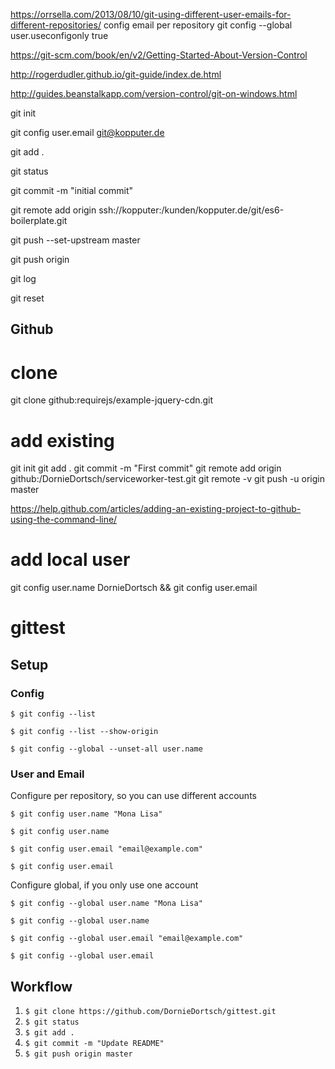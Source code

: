 https://orrsella.com/2013/08/10/git-using-different-user-emails-for-different-repositories/ config email per repository git config --global user.useconfigonly true

https://git-scm.com/book/en/v2/Getting-Started-About-Version-Control

http://rogerdudler.github.io/git-guide/index.de.html

http://guides.beanstalkapp.com/version-control/git-on-windows.html

git init

git config user.email git@kopputer.de

git add .

git status

git commit -m "initial commit"

git remote add origin ssh://kopputer:/kunden/kopputer.de/git/es6-boilerplate.git

git push --set-upstream master

git push origin

git log

git reset


Github
------------------

# clone
git clone github:requirejs/example-jquery-cdn.git

# add existing
git init
git add .
git commit -m "First commit"
git remote add origin github:/DornieDortsch/serviceworker-test.git
git remote -v
git push -u origin master

https://help.github.com/articles/adding-an-existing-project-to-github-using-the-command-line/

# add local user
git config user.name DornieDortsch && git config user.email

# gittest

## Setup

### Config
```
$ git config --list

$ git config --list --show-origin

$ git config --global --unset-all user.name
```

### User and Email

Configure per repository, so you can use different accounts
```
$ git config user.name "Mona Lisa"

$ git config user.name

$ git config user.email "email@example.com"

$ git config user.email
```

Configure global, if you only use one account
```
$ git config --global user.name "Mona Lisa"

$ git config --global user.name

$ git config --global user.email "email@example.com"

$ git config --global user.email
```

## Workflow
1. `$ git clone https://github.com/DornieDortsch/gittest.git`
2. `$ git status`
3. `$ git add .`
4. `$ git commit -m "Update README"`
5. `$ git push origin master`
